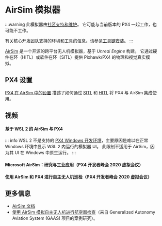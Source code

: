 # AirSim 模拟器

:::warning
此模拟器由[社区支持和维护](../simulation/community_supported_simulators.md)。
它可能与当前版本的 PX4 一起工作，也可能不工作。

有关核心开发团队支持的环境和工具的信息，请参见[工具链安装](../dev_setup/dev_env.md)。
:::

[AirSim](https://microsoft.github.io/AirSim/) 是一个开源的跨平台无人机模拟器，基于 _Unreal Engine_ 构建。
它通过硬件在环（HITL）或软件在环（SITL）提供 Pixhawk/PX4 的物理和视觉真实模拟。

<lite-youtube videoid="-WfTr1-OBGQ" title="AirSim Demo"/>

<!-- datestamp:video:youtube:20170216:AirSim Demo -->

## PX4 设置

[PX4 在 AirSim 中的设置](https://microsoft.github.io/AirSim/px4_setup/) 描述了如何通过 [SITL](https://microsoft.github.io/AirSim/px4_sitl/) 和 [HITL](https://microsoft.github.io/AirSim/px4_setup/#setting-up-px4-hardware-in-loop) 将 PX4 与 AirSim 集成使用。

## 视频

#### 基于 WSL 2 的 AirSim 与 PX4

<lite-youtube videoid="DiqgsWIOoW4" title="AirSim with PX4 on WSL 2"/>

<!-- datestamp:video:youtube:20210401:AirSim with PX4 on WSL 2 -->

::: info
WSL 2 不是支持的 [PX4 Windows 开发环境](../dev_setup/dev_env_windows_cygwin.md)，主要原因是难以在正常 Windows 环境中显示 WSL 2 内运行的模拟器 UI。
此限制不适用于 AirSim，因为其 UI 在 Windows 中原生运行。
:::

#### Microsoft AirSim：研究与工业应用（PX4 开发者峰会 2020 虚拟会议）

<lite-youtube videoid="-YMiKaJYl44" title="Microsoft AirSim: Applications to Research and Industry"/>

<!-- datestamp:video:youtube:20200716:Microsoft AirSim: Applications to Research and Industry — PX4 Developer Summit Virtual 2020 -->

#### 使用 AirSim 和 PX4 进行自主无人机巡检（PX4 开发者峰会 2020 虚拟会议）

<lite-youtube videoid="JDx0MPTlhrg" title="Autonomous Drone Inspections using AirSim and PX4"/>

<!-- datestamp:video:youtube:20200716:Autonomous Drone Inspections using AirSim and PX4 — PX4 Developer Summit Virtual 2020 -->

## 更多信息

- [AirSim 文档](https://microsoft.github.io/AirSim/)
- [使用 AirSim 模拟自主无人机进行航空器检查](https://gaas.gitbook.io/guide/case-study/using-airsim-to-simulate-aircraft-inspection-by-autonomous-drones)（来自 Generalized Autonomy Aviation System (GAAS) 项目的案例研究）。